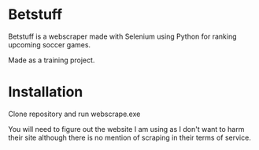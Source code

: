 # Betstuff

Betstuff is a webscraper made with Selenium using Python for ranking upcoming soccer games. 

Made as a training project.

# Installation

Clone repository and run webscrape.exe


You will need to figure out the website I am using as I don't want to harm their site although there is no mention of scraping in their terms of service.
